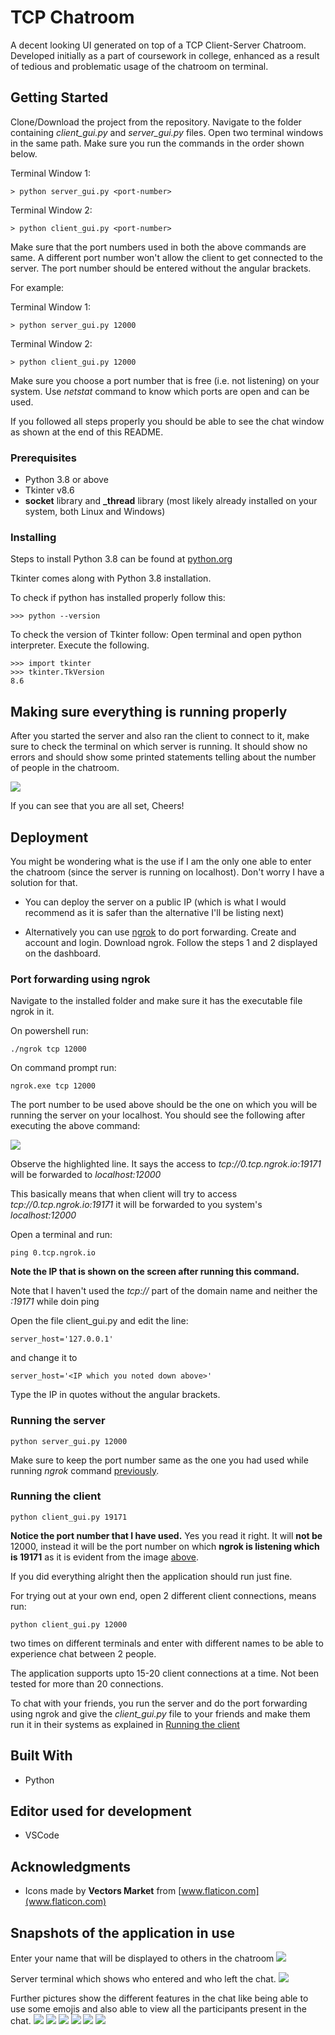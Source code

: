 # TCP Chatroom

A decent looking UI generated on top of a TCP Client-Server Chatroom. Developed initially as a part of coursework in college, enhanced as a result of tedious and problematic usage of the chatroom on terminal. 

## Getting Started

Clone/Download the project from the repository. Navigate to the folder containing *client_gui.py* and *server_gui.py* files. Open two terminal windows in the same path. Make sure you run the commands in the order shown below.

Terminal Window 1:
```
> python server_gui.py <port-number>
```
Terminal Window 2:
```
> python client_gui.py <port-number>
```

Make sure that the port numbers used in both the above commands are same. A different port number won't allow the client to get connected to the server. The port number should be entered without the angular brackets.

For example:

Terminal Window 1:
```
> python server_gui.py 12000
```
Terminal Window 2:
```
> python client_gui.py 12000
```

Make sure you choose a port number that is free (i.e. not listening) on your system. Use *netstat* command to know which ports are open and can be used.

If you followed all steps properly you should be able to see the chat window as shown at the end of this README.

### Prerequisites

* Python 3.8 or above
* Tkinter v8.6
* **socket** library and **_thread** library (most likely already installed on your system, both Linux and Windows)


### Installing

Steps to install Python 3.8 can be found at [python.org](https://www.python.org/)

Tkinter comes along with Python 3.8 installation.

To check if python has installed properly follow this:
```
>>> python --version
```

To check the version of Tkinter follow:
Open terminal and open python interpreter. Execute the following.
```
>>> import tkinter
>>> tkinter.TkVersion
8.6
```

## Making sure everything is running properly

After you started the server and also ran the client to connect to it, make sure to check the terminal on which server is running. It should show no errors and should show some printed statements telling about the number of people in the chatroom. 

<img src="snapshots/joined.png">

If you can see that you are all set, Cheers! 


## Deployment

You might be wondering what is the use if I am the only one able to enter the chatroom (since the server is running on localhost). Don't worry I have a solution for that.

* You can deploy the server on a public IP (which is what I would recommend as it is safer than the alternative I'll be listing next)

* Alternatively you can use [ngrok](https://ngrok.com) to do port forwarding.
Create and account and login. Download ngrok. Follow the steps 1 and 2 displayed on the dashboard.


### Port forwarding using ngrok

Navigate to the installed folder and make sure it has the executable file ngrok in it.

On powershell run:
```
./ngrok tcp 12000
```
On command prompt run:
```
ngrok.exe tcp 12000
```
The port number to be used above should be the one on which you will be running the server on your localhost.
You should see the following after executing the above command:

<img src="snapshots/ngrok.png">

Observe the highlighted line. It says the access to *tcp://0.tcp.ngrok.io:19171* will be forwarded to *localhost:12000*

This basically means that when client will try to access *tcp://0.tcp.ngrok.io:19171* it will be forwarded to you system's *localhost:12000*

Open a terminal and run:
```
ping 0.tcp.ngrok.io
```
**Note the IP that is shown on the screen after running this command.**

Note that I haven't used the *tcp://* part of the domain name and neither the *:19171* while doin ping

Open the file client_gui.py and edit the line:
```
server_host='127.0.0.1'
```
and change it to
```
server_host='<IP which you noted down above>'
```
Type the IP in quotes without the angular brackets.

### Running the server

```
python server_gui.py 12000
```

Make sure to keep the port number same as the one you had used while running *ngrok* command [previously](#port-forwarding-using-ngrok).

### Running the client

```
python client_gui.py 19171
```
**Notice the port number that I have used.** Yes you read it right. It will **not be** 12000, instead it will be the port number on which **ngrok is listening which is 19171** as it is evident from the image [above](#port-forwarding-using-ngrok).

If you did everything alright then the application should run just fine.

For trying out at your own end, open 2 different client connections, means run:
```
python client_gui.py 12000
```
two times on different terminals and enter with different names to be able to experience chat between 2 people.

The application supports upto 15-20 client connections at a time. Not been tested for more than 20 connections.

To chat with your friends, you run the server and do the port forwarding using ngrok and give the *client_gui.py* file to your friends and make them run it in their systems as explained in [Running the client](#running-the-client)

## Built With

* Python

## Editor used for development

* VSCode

## Acknowledgments

* Icons made by **Vectors Market** from [www.flaticon.com](www.flaticon.com)

## Snapshots of the application in use

Enter your name that will be displayed to others in the chatroom
<img src="snapshots/enter_name.png">

Server terminal which shows who entered and who left the chat.
<img src="snapshots/second_joined.png">

Further pictures show the different features in the chat like being able to use some emojis and also able to view all the participants present in the chat.
<img src="snapshots/1.png">
<img src="snapshots/2.png">
<img src="snapshots/3.png">
<img src="snapshots/4.png">
<img src="snapshots/5.png">
<img src="snapshots/6.png">